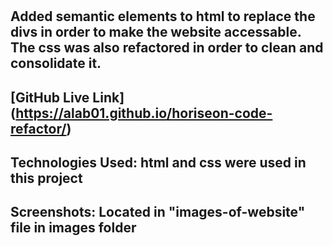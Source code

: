 # <horiseon-code-refactor>

## Added semantic elements to html to replace the divs in order to make the website accessable. The css was also refactored in order to clean and consolidate it.

## [GitHub Live Link] (https://alab01.github.io/horiseon-code-refactor/)

## Technologies Used: html and css were used in this project

## Screenshots: Located in "images-of-website" file in images folder



